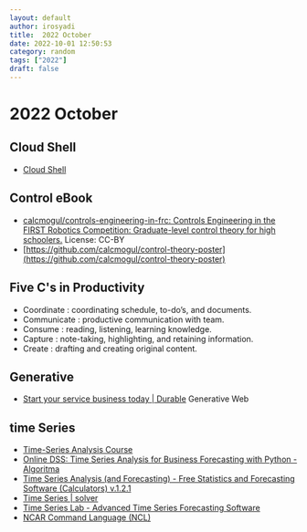 ```yaml
---
layout: default
author: irosyadi
title:  2022 October
date: 2022-10-01 12:50:53
category: random
tags: ["2022"]
draft: false
---
```


# 2022 October


## Cloud Shell
- [Cloud Shell](https://shell.cloud.google.com/?show=ide%2Cterminal)


## Control eBook
* [calcmogul/controls-engineering-in-frc: Controls Engineering in the FIRST Robotics Competition: Graduate-level control theory for high schoolers.](https://github.com/calcmogul/controls-engineering-in-frc) License: CC-BY
* [https://github.com/calcmogul/control-theory-poster](https://github.com/calcmogul/control-theory-poster)

## Five C's in Productivity
- Coordinate : coordinating schedule, to-do’s, and documents.
- Communicate : productive communication with team.
- Consume : reading, listening, learning knowledge.
- Capture : note-taking, highlighting, and retaining information.
- Create : drafting and creating original content.

## Generative
- [Start your service business today | Durable](https://durable.co/) Generative Web

## time Series
* [Time-Series Analysis Course](https://www.intel.com/content/www/us/en/developer/learn/course-time-series-analysis.html)
* [Online DSS: Time Series Analysis for Business Forecasting with Python - Algoritma](https://algorit.ma/ds-course/forecasting-python/#toggle-id-5-closed)
* [Time Series Analysis (and Forecasting) - Free Statistics and Forecasting Software (Calculators) v.1.2.1](http://www.wessa.net/tsa.wasp)
* [Time Series | solver](https://www.solver.com/time-series)
* [Time Series Lab - Advanced Time Series Forecasting Software](https://timeserieslab.com/)
* [NCAR Command Language (NCL)](https://www.ncl.ucar.edu/index.shtml)